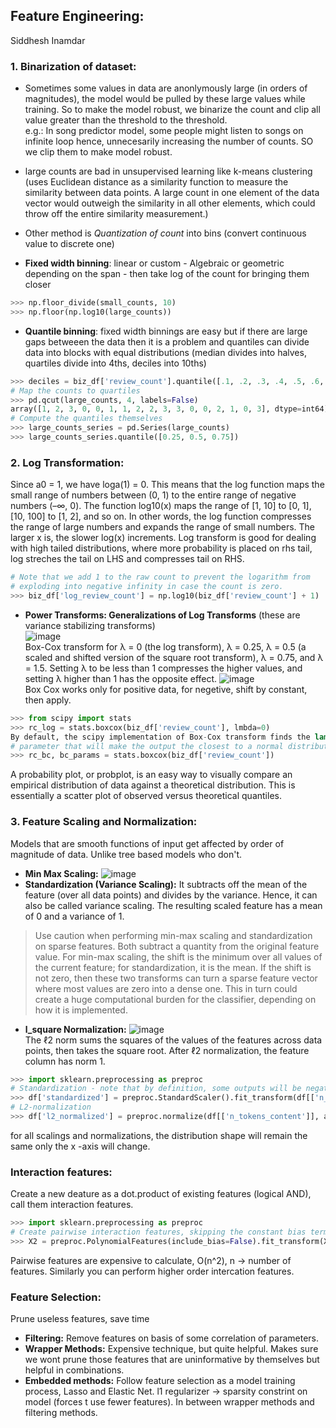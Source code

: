 ## Feature Engineering: 
Siddhesh Inamdar
### **1. Binarization of dataset:**
- Sometimes some values in data are anonlymously large (in orders of magnitudes), the model would be pulled by these large values while training. So to make the model robust, we binarize the count and clip all value greater than the threshold to the threshold.  
e.g.: In song predictor model, some people might listen to songs on infinite loop hence, unnecesarily increasing the number of counts. SO we clip them to make model robust.  
- large counts are bad in unsupervised learning like k-means clustering (uses Euclidean distance as a similarity function to measure the similarity between data points. A large count in one element of the data vector would outweigh the similarity in all other elements, which could throw off the entire similarity measurement.)  

- Other method is *Quantization of count* into bins (convert continuous value to discrete one)   
- **Fixed width binning**: linear or custom - Algebraic or geometric depending on the span - then take log of the count for bringing them closer
```python  
>>> np.floor_divide(small_counts, 10)  
>>> np.floor(np.log10(large_counts))
```
- **Quantile binning**: fixed width binnings are easy but if there are large gaps betweeen the data then it is a problem and quantiles can divide data into blocks with equal distributions (median divides into halves, quartiles divide into 4ths, deciles into 10ths)
```python
>>> deciles = biz_df['review_count'].quantile([.1, .2, .3, .4, .5, .6, .7, .8, .9])
# Map the counts to quartiles
>>> pd.qcut(large_counts, 4, labels=False)
array([1, 2, 3, 0, 0, 1, 1, 2, 2, 3, 3, 0, 0, 2, 1, 0, 3], dtype=int64)
# Compute the quantiles themselves
>>> large_counts_series = pd.Series(large_counts)
>>> large_counts_series.quantile([0.25, 0.5, 0.75])
```

### 2. Log Transformation:
Since a0 = 1, we have loga(1) = 0. This means that the log function maps the small range of numbers between (0, 1) to the entire range of negative numbers (–∞, 0). The function log10(x) maps the range of [1, 10] to [0, 1], [10, 100] to [1, 2], and so on. In other words, the log function compresses the range of large numbers and expands the range of small numbers. The larger x is, the slower log(x) increments. Log transform is good for dealing with high tailed distributions, where more probability is placed on rhs tail, log streches the tail on LHS and compresses tail on RHS.
```python
# Note that we add 1 to the raw count to prevent the logarithm from
# exploding into negative infinity in case the count is zero.
>>> biz_df['log_review_count'] = np.log10(biz_df['review_count'] + 1)
```
- **Power Transforms: Generalizations of Log Transforms** (these are variance stabilizing transforms)  
![image](https://user-images.githubusercontent.com/64798024/94251767-a3d73000-ff40-11ea-987f-073867b19100.png)  
Box-Cox transform for λ = 0 (the log transform), λ = 0.25, λ = 0.5 (a scaled and shifted version of the square root transform), λ = 0.75, and λ = 1.5. Setting λ to be less than 1 compresses the higher values, and setting λ higher than 1 has the opposite effect.
![image](https://user-images.githubusercontent.com/64798024/94251997-f31d6080-ff40-11ea-98ad-c7c7fadcc4fc.png)  
Box Cox works only for positive data, for negetive, shift by constant, then apply. 
```python
>>> from scipy import stats
>>> rc_log = stats.boxcox(biz_df['review_count'], lmbda=0)
By default, the scipy implementation of Box-Cox transform finds the lambda
# parameter that will make the output the closest to a normal distribution
>>> rc_bc, bc_params = stats.boxcox(biz_df['review_count'])
```
A probability plot, or probplot, is an easy way to visually compare an empirical distribution of data against a theoretical distribution. This is essentially a scatter plot of observed versus theoretical quantiles.
### 3. Feature Scaling and Normalization:
Models that are smooth functions of input get affected by order of magnitude of data. Unlike tree based models who don't.
- **Min Max Scaling:**
![image](https://user-images.githubusercontent.com/64798024/94257488-003e4d80-ff49-11ea-8589-1010097394ce.png)  
- **Standardization (Variance Scaling):** 
It subtracts off the mean of the feature (over all data points) and divides by the variance.
Hence, it can also be called variance scaling. The resulting scaled feature has a mean of 0 and a variance of 1.  
>Use caution when performing min-max scaling and standardization on sparse features. Both subtract a quantity from the original
feature value. For min-max scaling, the shift is the minimum over all values of the current feature; for standardization, it is the mean.
If the shift is not zero, then these two transforms can turn a sparse feature vector where most values are zero into a dense one. This in
turn could create a huge computational burden for the classifier, depending on how it is implemented.
- **l_square Normalization:**
![image](https://user-images.githubusercontent.com/64798024/94258063-e9e4c180-ff49-11ea-8d4a-7aa397acdb70.png)  
The ℓ2 norm sums the squares of the values of the features across data points, then takes the square root. After ℓ2 normalization, the feature column has norm 1.
```python
>>> import sklearn.preprocessing as preproc
# Standardization - note that by definition, some outputs will be negative
>>> df['standardized'] = preproc.StandardScaler().fit_transform(df[['n_tokens_content']])
# L2-normalization
>>> df['l2_normalized'] = preproc.normalize(df[['n_tokens_content']], axis=0)
```
for all scalings and normalizations, the distribution shape will remain the same only the x -axis will change.
### Interaction features:
Create a new deature as a dot.product of existing features (logical AND), call them interaction features.
```python
>>> import sklearn.preprocessing as preproc
# Create pairwise interaction features, skipping the constant bias term
>>> X2 = preproc.PolynomialFeatures(include_bias=False).fit_transform(X)
```  
Pairwise features are expensive to calculate, O(n^2), n -> number of features. Similarly you can perform higher order intercation features.
### Feature Selection:
Prune useless features, save time
- **Filtering:**  Remove features on basis of some correlation of parameters.
- **Wrapper Methods:** Expensive technique, but quite helpful. Makes sure we wont prune those features that are uninformative by themselves but helpful in combinations.
- **Embedded methods:** 
Follow feature selection as a model training process, Lasso and Elastic Net. l1 regularizer -> sparsity constrint on model (forces t use fewer features). In between wrapper methods and filtering methods.

